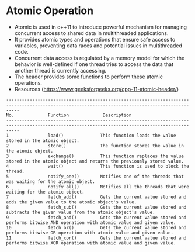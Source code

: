 
# Atomic Operation 

- Atomic is used in c++11 to introduce powerful mechanism for managing concurrent access to shared data in multithreaded applications. 
- It provides atomic types and operations that ensure safe access to variables, preventing data races and potential issues in multithreaded code.
- Concurrent data access is regulated by a memory model for which the behavior is well-defined if one thread tries to access the data that another thread is currently accessing.
- The <atomic> header provides some functions to perform these atomic operations.
- Resources (https://www.geeksforgeeks.org/cpp-11-atomic-header/)

```
-------------------------------------------------------------------------------------------------------------------------------------------------
No.             Function             Description
-------------------------------------------------------------------------------------------------------------------------------------------------
1               load()              This function loads the value stored in the atomic object.
2               store()             The function stores the value in the atomic object.
3               exchange()          This function replaces the value stored in the atomic object and returns the previously stored value.
4               wait()              This function is used to block the thread.
5               notify_one()        Notifies one of the threads that was waiting for the atomic object.
6               notify_all()        Notifies all the threads that were waiting for the atomic object.
7               fetch_add()         Gets the current value stored and adds the given value to the atomic object's value.
8               fetch_sub()         Gets the current value stored and subtracts the given value from the atomic object's value.
9               fetch_and()         Gets the current value stored and performs bitwise AND operation with atomic value and given value.
10              fetch_or()          Gets the current value stored and performs bitwise OR operation with atomic value and given value.
11              fetch_xor()         Gets the current value stored and performs bitwise XOR operation with atomic value and given value.
```

